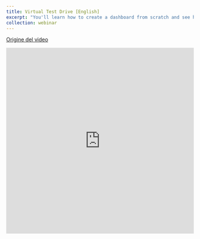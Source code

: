 ```yaml
---
title: Virtual Test Drive [English]
excerpt: "You'll learn how to create a dashboard from scratch and see how you can quickly analyse, visualise and share information and publish your results."
collection: webinar
---
```

[Origine del video](https://www.tableau.com/learn/webinars/virtual-test-drive)
<iframe src="https://f1.media.brightcove.com/12/3798483592001/3798483592001_6149902300001_6149900569001.mp4" name="iFrame Name" scrolling="No" height="500px" width="100%" style="border: none;"></iframe>

